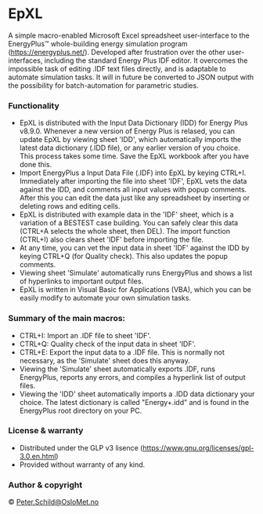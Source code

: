 # EpXL
A simple macro-enabled Microsoft Excel spreadsheet user-interface to the EnergyPlus™ whole-building energy simulation program (https://energyplus.net/). Developed after frustration over the other user-interfaces, including the standard Energy Plus IDF editor. It overcomes the impossible task of editing .IDF text files directly, and is adaptable to automate simulation tasks. It will in future be converted to JSON output with the possibility for batch-automation for parametric studies.

### Functionality
- EpXL is distributed with the Input Data Dictionary (IDD) for Energy Plus v8.9.0. Whenever a new version of Energy Plus is relased, you can update EpXL by viewing sheet 'IDD', which automatically imports the latest data dictionary (.IDD file), or any earlier version of you choice. This process takes some time. Save the EpXL workbook after you have done this.
- Import EnergyPlus a Input Data File (.IDF) into EpXL by keying CTRL+I. Immediately after importing the file into sheet 'IDF', EpXL vets the data against the IDD, and comments all input values with popup comments. After this you can edit the data just like any spreadsheet by inserting or deleting rows and editing cells.
- EpXL is distributed with example data in the 'IDF' sheet, which is a variation of a BESTEST case building. You can safely clear this data (CTRL+A selects the whole sheet, then DEL). The import function (CTRL+I) also clears sheet 'IDF' before importing the file.
- At any time, you can vet the input data in sheet 'IDF' against the IDD by keying CTRL+Q (for Quality check). This also updates the popup comments.
- Viewing sheet 'Simulate' automatically runs EnergyPlus and shows a list of hyperlinks to important output files. 
- EpXL is written in Visual Basic for Applications (VBA), which you can be easily modify to automate your own simulation tasks.

### Summary of the main macros:
- CTRL+I: Import an .IDF file to sheet 'IDF'.
- CTRL+Q: Quality check of the input data in sheet 'IDF'.
- CTRL+E: Export the input data to a .IDF file. This is normally not necessary, as the 'Simulate' sheet does this anyway.
- Viewing the 'Simulate' sheet automatically exports .IDF, runs EnergyPlus, reports any errors, and compiles a hyperlink list of output files.
- Viewing the 'IDD' sheet automatically imports a .IDD data dictionary your choice. The latest dictionary is called "Energy+.idd" and is found in the EnergyPlus root directory on your PC.

### License & warranty
- Distributed under the GLP v3 lisence (https://www.gnu.org/licenses/gpl-3.0.en.html)
- Provided without warranty of any kind.

### Author & copyright
© Peter.Schild@OsloMet.no
